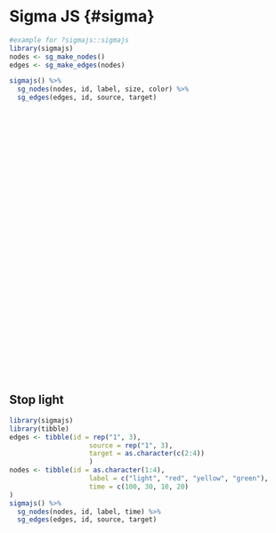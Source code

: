 # Sigma JS {#sigma}




```r
#example for ?sigmajs::sigmajs
library(sigmajs)
nodes <- sg_make_nodes()
edges <- sg_make_edges(nodes)

sigmajs() %>%
  sg_nodes(nodes, id, label, size, color) %>%
  sg_edges(edges, id, source, target) 
```

<!--html_preserve--><div id="htmlwidget-3c42adbec8f3e4c68fac" style="width:100%;height:480px;" class="sigmajs html-widget"></div>
<script type="application/json" data-for="htmlwidget-3c42adbec8f3e4c68fac">{"x":{"events":[],"kill":false,"data":{"nodes":[{"id":"1","label":"Q17","size":"3","color":"#B1E2A3","x":"11.549790","y":" 3.130737"},{"id":"2","label":"H34","size":"5","color":"#A5DBA3","x":"12.151904","y":"11.524760"},{"id":"3","label":"I87","size":"3","color":"#9AD4A4","x":" 3.982659","y":"11.479627"},{"id":"4","label":"S45","size":"3","color":"#76BA99","x":" 7.604699","y":"11.779827"},{"id":"5","label":"X24","size":"4","color":"#48998A","x":"15.217924","y":" 2.913574"},{"id":"6","label":"B2","size":"2","color":"#2D7E7E","x":" 3.639498","y":"15.133649"},{"id":"7","label":"L38","size":"3","color":"#236B76","x":" 2.338806","y":" 6.937474"},{"id":"8","label":"L12","size":"5","color":"#1C686F","x":"17.352930","y":"16.495753"},{"id":"9","label":"S97","size":"5","color":"#20986D","x":" 9.974744","y":" 2.979489"},{"id":"10","label":"I9","size":"3","color":"#24C96B","x":"13.828998","y":"16.412108"}],"edges":[{"id":"1","source":"1","target":"3"},{"id":"2","source":"2","target":"5"},{"id":"3","source":"3","target":"4"},{"id":"4","source":"4","target":"9"},{"id":"5","source":"5","target":"5"},{"id":"6","source":"6","target":"6"},{"id":"7","source":"7","target":"6"},{"id":"8","source":"8","target":"1"},{"id":"9","source":"9","target":"6"},{"id":"10","source":"10","target":"7"}]},"type":null,"button":[],"buttonevent":[],"crosstalk":{"crosstalk_key":null,"crosstalk_group":null}},"evals":[],"jsHooks":[]}</script><!--/html_preserve-->


## Stop light


```r
library(sigmajs)
library(tibble)
edges <- tibble(id = rep("1", 3),
                    source = rep("1", 3),
                    target = as.character(c(2:4))
                    )
nodes <- tibble(id = as.character(1:4),
                    label = c("light", "red", "yellow", "green"),
                    time = c(100, 30, 10, 20)
)
sigmajs() %>%
  sg_nodes(nodes, id, label, time) %>%
  sg_edges(edges, id, source, target) 
```

<!--html_preserve--><div id="htmlwidget-45862922a4e710d09649" style="width:100%;height:480px;" class="sigmajs html-widget"></div>
<script type="application/json" data-for="htmlwidget-45862922a4e710d09649">{"x":{"events":[],"kill":false,"data":{"nodes":[{"id":"1","label":"light","time":"100","x":"13.189425","y":" 6.476124"},{"id":"2","label":"red","time":" 30","x":" 9.702849","y":" 3.891035"},{"id":"3","label":"yellow","time":" 10","x":"15.003481","y":"16.280967"},{"id":"4","label":"green","time":" 20","x":" 8.699696","y":" 4.545739"}],"edges":[{"id":"1","source":"1","target":"2"},{"id":"1","source":"1","target":"3"},{"id":"1","source":"1","target":"4"}]},"type":null,"button":[],"buttonevent":[],"crosstalk":{"crosstalk_key":null,"crosstalk_group":null}},"evals":[],"jsHooks":[]}</script><!--/html_preserve-->

